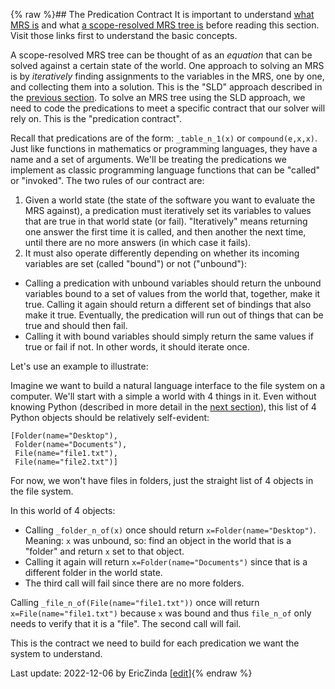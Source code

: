 {% raw %}## The Predication Contract
It is important to understand [what MRS is]() and what [a scope-resolved MRS tree is]() before reading this section. Visit those links first to understand the basic concepts.

A scope-resolved MRS tree can be thought of as an *equation* that can be solved against a certain state of the world. One approach to solving an MRS is by *iteratively* finding assignments to the variables in the MRS, one by one, and collecting them into a solution. This is the "SLD" approach described in the [previous section](../devhowtoOverview). To solve an MRS tree using the SLD approach, we need to code the predications to meet a specific contract that our solver will rely on. This is the "predication contract".

Recall that predications are of the form: `_table_n_1(x)` or `compound(e,x,x)`. Just like functions in mathematics or programming languages, they have a name and a set of arguments. We'll be treating the predications we implement as classic programming language functions that can be "called" or "invoked". The two rules of our contract are:

1. Given a world state (the state of the software you want to evaluate the MRS against), a predication must iteratively set its variables to values that are true in that world state (or fail). "Iteratively" means returning one answer the first time it is called, and then another the next time, until there are no more answers (in which case it fails).
2. It must also operate differently depending on whether its incoming variables are set (called "bound") or not ("unbound"):
- Calling a predication with unbound variables should return the unbound variables bound to a set of values from the world that, together, make it true. Calling it again should return a different set of bindings that also make it true. Eventually, the predication will run out of things that can be true and should then fail.
- Calling it with bound variables should simply return the same values if true or fail if not. In other words, it should iterate once.

Let's use an example to illustrate: 

Imagine we want to build a natural language interface to the file system on a computer. We'll start with a simple a world with 4 things in it. Even without knowing Python (described in more detail in the [next section](../devhowtoPythonBasics)), this list of 4 Python objects should be relatively self-evident: 

```
[Folder(name="Desktop"),
 Folder(name="Documents"),
 File(name="file1.txt"),
 File(name="file2.txt")]
```
For now, we won't have files in folders, just the straight list of 4 objects in the file system.

In this world of 4 objects:

- Calling `_folder_n_of(x)` once should return `x=Folder(name="Desktop")`. Meaning: `x` was unbound, so: find an object in the world that is a "folder" and return `x` set to that object. 
- Calling it again will return `x=Folder(name="Documents")` since that is a different folder in the world state. 
- The third call will fail since there are no more folders.

Calling `_file_n_of(File(name="file1.txt"))` once will return `x=File(name="file1.txt")` because `x` was bound and thus `file_n_of` only needs to verify that it is a "file". The second call will fail.

This is the contract we need to build for each predication we want the system to understand. 


Last update: 2022-12-06 by EricZinda [[edit](https://github.com/ericzinda/docsproto/edit/main/devhowto/devhowtoPredicationContract.md)]{% endraw %}